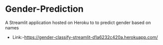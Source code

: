 # Gender-Prediction
A Streamlit application hosted on Heroku to to predict gender based on names
- Link:-https://gender-classify-streamlit-d1a6232c420a.herokuapp.com/
